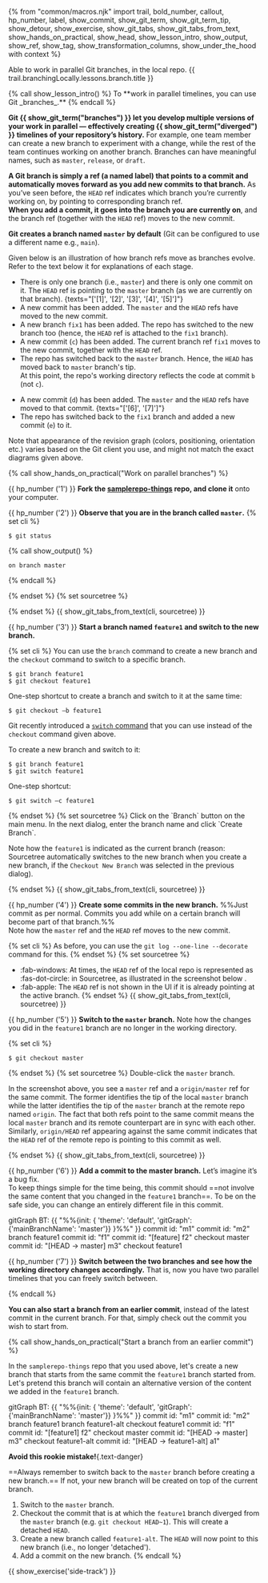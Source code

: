 {% from "common/macros.njk" import trail, bold_number, callout, hp_number, label, show_commit, show_git_term, show_git_term_tip, show_detour, show_exercise, show_git_tabs, show_git_tabs_from_text, show_hands_on_practical, show_head, show_lesson_intro, show_output, show_ref, show_tag, show_transformation_columns, show_under_the_hood with context %}

<span id="prereqs"></span>
<span id="outcomes">Able to work in parallel Git branches, in the local repo.</span>
<span id="title">{{ trail.branchingLocally.lessons.branch.title }}</span>

<div id="body">
{% call show_lesson_intro() %}
To **work in parallel timelines, you can use Git _branches_.**
{% endcall %}

**Git {{ show_git_term("branches") }} let you develop multiple versions of your work in parallel — effectively creating {{ show_git_term("diverged") }} timelines of your repository’s history.** For example, one team member can create a new branch to experiment with a change, while the rest of the team continues working on another branch. Branches can have meaningful names, such as `master`, `release`, or `draft`.

**A Git branch is simply a ref (a named label) that points to a commit and automatically moves forward as you add new commits to that branch.** As you’ve seen before, the `HEAD` ref indicates which branch you’re currently working on, by pointing to corresponding branch ref.<br>
**When you add a commit, it goes into the branch you are currently on**, and the branch ref (together with the `HEAD` ref) moves to the new commit.

**Git creates a branch named `master` by default** (Git can be configured to use a different name e.g., `main`).

Given below is an illustration of how branch refs move as branches evolve. Refer to the text below it for explanations of each stage.

<annotate src="{{ baseUrl }}/gitAndGithub/branch/images/branchesAsLabels1.png" width="700">
<a-point x="2%" y="27%" label="[1]" opacity="0"/>
<a-point x="2%" y="47%" label="[2]" opacity="0"/>
<a-point x="35%" y="25%" label="[3]" opacity="0"/>
<a-point x="65%" y="10%" label="[4]" opacity="0"/>
<a-point x="85%" y="10%" label="[5]" opacity="0"/>
</annotate>
<p/>

* There is only one branch (i.e., `master`) and there is only one commit on it. The `HEAD` ref is pointing to the `master` branch (as we are currently on that branch). {texts="['[1]', '[2]', '[3]', '[4]', '[5]']"}
* A new commit has been added. The `master` and the `HEAD` refs have moved to the new commit.
* A new branch `fix1` has been added. The repo has switched to the new branch too (hence, the `HEAD` ref is attached to the `fix1` branch).
* A new commit (`c`) has been added. The current branch ref `fix1` moves to the new commit, together with the `HEAD` ref.
* The repo has switched back to the `master` branch. Hence, the `HEAD` has moved back to `master` branch's <tooltip content="latest commit of that branch">tip</tooltip>.<br>
   At this point, the repo's working directory reflects the code at commit `b` (not `c`).

<annotate src="{{ baseUrl }}/gitAndGithub/branch/images/branchesAsLabels2.png" width="400">
<a-point x="15%" y="10%" label="[6]" opacity="0"/>
<a-point x="50%" y="5%" label="[7]" opacity="0"/>
</annotate>

* A new commit (`d`) has been added. The `master` and the `HEAD` refs have moved to that commit. {texts="['[6]', '[7]']"}
* The repo has switched back to the `fix1` branch and added a new commit (`e`) to it.

<box type="warning" seamless>

Note that appearance of the revision graph (colors, positioning, orientation etc.) varies based on the Git client you use, and might not match the exact diagrams given above.
</box>
<!-- ================== start: HANDS-ON =========================== -->
{% call show_hands_on_practical("Work on parallel branches")  %}

{{ hp_number ('1') }} **Fork the [samplerepo-things](https://github.com/se-edu/samplerepo-things) repo, and clone it** onto your computer.

{{ hp_number ('2') }} **Observe that you are in the branch called `master`.**
{% set cli %} <!-- ------ start: Git Tabs --------------->

```bash{.no-line-numbers}
$ git status
```
{% call show_output() %}
```bash{.no-line-numbers}
on branch master
```
{% endcall %}

{% endset %}
{% set sourcetree %}
<pic eager src="{{baseUrl}}/gitAndGithub/branch/images/onMasterBranch.png" height="120" />
<p/>
{% endset %}
{{ show_git_tabs_from_text(cli, sourcetree) }}
<!-- ------ end: Git Tabs -------------------------------->

{{ hp_number ('3') }} **Start a branch named `feature1` and switch to the new branch.**

{% set cli %} <!-- ------ start: Git Tabs --------------->
You can use the `branch` command to create a new branch and the `checkout` command to switch to a specific branch.

```bash{.no-line-numbers}
$ git branch feature1
$ git checkout feature1
```

One-step shortcut to create a branch and switch to it at the same time:

```bash{.no-line-numbers}
$ git checkout –b feature1
```
<box type="info" header="The new `switch` command" seamless>

Git recently introduced a [`switch` command](https://git-scm.com/docs/git-switch) that you can use instead of the `checkout` command given above.

To create a new branch and switch to it:
```bash{.no-line-numbers highlight-lines="2['switch']"}
$ git branch feature1
$ git switch feature1
```
One-step shortcut:

```bash{.no-line-numbers highlight-lines="1['switch –c']"}
$ git switch –c feature1
```
</box>
{% endset %}
{% set sourcetree %}
Click on the `Branch` button on the main menu. In the next dialog, enter the branch name and click `Create Branch`.

<pic eager src="{{baseUrl}}/gitAndGithub/branch/images/sourcetreeCreateBranch.png" height="150" />
<p/>

Note how the `feature1` is indicated as the current branch (reason: Sourcetree automatically switches to the new branch when you create a new branch, if the `Checkout New Branch` was selected in the previous dialog).

<pic eager src="{{baseUrl}}/gitAndGithub/branch/images/sourcetreeFeature1BranchActive.png" height="150" />
<p/>
{% endset %}
{{ show_git_tabs_from_text(cli, sourcetree) }}
<!-- ------ end: Git Tabs -------------------------------->

{{ hp_number ('4') }} **Create some commits in the new branch.** %%Just commit as per normal. Commits you add while on a certain branch will become part of that branch.%%<br>
Note how the `master` ref and the `HEAD` ref moves to the new commit.

{% set cli %} <!-- ------ start: Git Tabs --------------->
As before, you can use the `git log --one-line --decorate` command for this.
{% endset %}
{% set sourcetree %}
* :fab-windows: At times, the `HEAD` ref of the local repo is represented as :fas-dot-circle: in Sourcetree, as illustrated in the screenshot below
  <pic eager src="images/sourcetree_HEAD_dot.png" />.
* :fab-apple: The `HEAD` ref is not shown in the UI if it is already pointing at the active branch.
{% endset %}
{{ show_git_tabs_from_text(cli, sourcetree) }}
<!-- ------ end: Git Tabs -------------------------------->

{{ hp_number ('5') }} **Switch to the `master` branch.** Note how the changes you did in the `feature1` branch are no longer in the working directory.

{% set cli %} <!-- ------ start: Git Tabs --------------->
```bash{.no-line-numbers}
$ git checkout master
```
{% endset %}
{% set sourcetree %}
Double-click the `master` branch.

<pic eager src="{{baseUrl}}/gitAndGithub/branch/images/sourcetreeMasterBranchSelected.png" height="150" />
<p/>

<box type="info" header="Revisiting `master` vs `origin/master`" seamless>

In the screenshot above, you see a `master` ref and a `origin/master` ref for the same commit. The former identifies the <tooltip content="i.e., the most recent commit on the branch">tip</tooltip> of the local `master` branch while the latter identifies the tip of the `master` branch at the remote repo named `origin`. The fact that both refs point to the same commit means the local `master` branch and its remote counterpart are <tooltip content="neither one has commits the other one doesn't">in sync</tooltip> with each other.
Similarly, `origin/HEAD` ref appearing against the same commit indicates that <tooltip content="`HEAD` ref indicates the currently checked-out branch's latest commit">the `HEAD` ref</tooltip> of the remote repo is pointing to this commit as well.

</box>
{% endset %}
{{ show_git_tabs_from_text(cli, sourcetree) }}
<!-- ------ end: Git Tabs -------------------------------->

{{ hp_number ('6') }} **Add a commit to the master branch.** Let’s imagine it’s a bug fix.<br>
To keep things simple for the time being, this commit should ==not involve the same content that you changed in the `feature1` branch==. To be on the safe side, you can change an entirely different file in this commit.
<div id="samplerepo-things-before-merging">
<mermaid>
gitGraph BT:
    {{ "%%{init: { 'theme': 'default', 'gitGraph': {'mainBranchName': 'master'}} }%%" }}
    commit id: "m1"
    commit id: "m2"
    branch feature1
    commit id: "f1"
    commit id: "[feature] f2"
    checkout master
    commit id: "[HEAD → master] m3"
    checkout feature1
</mermaid>
</div>

{{ hp_number ('7') }} **Switch between the two branches and see how the working directory changes accordingly.** That is, now you have two parallel timelines that you can freely switch between.

{% endcall %}<!-- ===== end: HANDS-ON ============================ -->

**You can also start a branch from an earlier commit**, instead of the latest commit in the current branch. For that, simply check out the commit you wish to start from.

<!-- ================== start: HANDS-ON =========================== -->
{% call show_hands_on_practical("Start a branch from an earlier commit")  %}

In the `samplerepo-things` repo that you used above, let's create a new branch that starts from the same commit the `feature1` branch started from. Let's pretend this branch will contain an alternative version of the content we added in the `feature1` branch.

<mermaid>
gitGraph BT:
    {{ "%%{init: { 'theme': 'default', 'gitGraph': {'mainBranchName': 'master'}} }%%" }}
    commit id: "m1"
    commit id: "m2"
    branch feature1
    branch feature1-alt
    checkout feature1
    commit id: "f1"
    commit id: "[feature1] f2"
    checkout master
    commit id: "[HEAD → master] m3"
    checkout feature1-alt
    commit id: "[HEAD → feature1-alt] a1"
</mermaid>

<box type="wrong" seamless>

**Avoid this rookie mistake!**{.text-danger}

==Always remember to switch back to the `master` branch before creating a new branch.== If not, your new branch will be created on top of the current branch.
</box>


1. Switch to the `master` branch.
1. Checkout the commit that is at which the `feature1` branch diverged from the `master` branch (e.g. `git checkout HEAD~1`). This will create a detached `HEAD`.
1. Create a new branch called `feature1-alt`. The `HEAD` will now point to this new branch (i.e., no longer 'detached').
1. Add a commit on the new branch.
{% endcall %}<!-- ===== end: HANDS-ON ============================ -->

</div>

<div id="extras">
{{ show_exercise('side-track') }}
</div>
